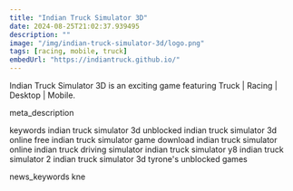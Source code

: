 ```yaml
---
title: "Indian Truck Simulator 3D"
date: 2024-08-25T21:02:37.939495
description: ""
image: "/img/indian-truck-simulator-3d/logo.png"
tags: [racing, mobile, truck]
embedUrl: "https://indiantruck.github.io/"
---
```


Indian Truck Simulator 3D is an exciting game featuring Truck | Racing | Desktop | Mobile.

meta_description



keywords
indian truck simulator 3d unblocked indian truck simulator 3d online free indian truck simulator game download indian truck simulator online indian truck driving simulator indian truck simulator y8 indian truck simulator 2 indian truck simulator 3d tyrone's unblocked games


news_keywords
kne
